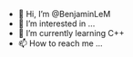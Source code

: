 - 👋 Hi, I’m @BenjaminLeM
- 👀 I’m interested in ...
- 🌱 I’m currently learning C++
- 📫 How to reach me ...

<!---
BenjaminLeM/BenjaminLeM is a ✨ special ✨ repository because its `README.md` (this file) appears on your GitHub profile.
You can click the Preview link to take a look at your changes.
--->
